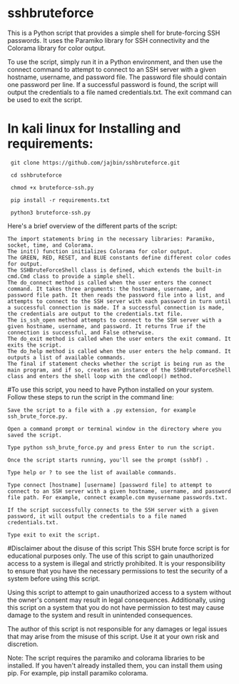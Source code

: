 # sshbruteforce
This is a Python script that provides a simple shell for brute-forcing SSH passwords. It uses the Paramiko library for SSH connectivity and the Colorama library for color output.

To use the script, simply run it in a Python environment, and then use the connect command to attempt to connect to an SSH server with a given hostname, username, and password file. The password file should contain one password per line. If a successful password is found, the script will output the credentials to a file named credentials.txt. The exit command can be used to exit the script.

# In kali linux for Installing and requirements:

     git clone https://github.com/jajbin/sshbruteforce.git 
     
     cd sshbruteforce
     
     chmod +x bruteforce-ssh.py
     
     pip install -r requirements.txt 
     
     python3 bruteforce-ssh.py

Here's a brief overview of the different parts of the script:

    The import statements bring in the necessary libraries: Paramiko, socket, time, and Colorama.
    The init() function initializes Colorama for color output.
    The GREEN, RED, RESET, and BLUE constants define different color codes for output.
    The SSHBruteForceShell class is defined, which extends the built-in cmd.Cmd class to provide a simple shell.
    The do_connect method is called when the user enters the connect command. It takes three arguments: the hostname, username, and password file path. It then reads the password file into a list, and attempts to connect to the SSH server with each password in turn until a successful connection is made. If a successful connection is made, the credentials are output to the credentials.txt file.
    The is_ssh_open method attempts to connect to the SSH server with a given hostname, username, and password. It returns True if the connection is successful, and False otherwise.
    The do_exit method is called when the user enters the exit command. It exits the script.
    The do_help method is called when the user enters the help command. It outputs a list of available commands.
    The final if statement checks whether the script is being run as the main program, and if so, creates an instance of the SSHBruteForceShell class and enters the shell loop with the cmdloop() method.

#To use this script, you need to have Python installed on your system. Follow these steps to run the script in the command line:

    Save the script to a file with a .py extension, for example ssh_brute_force.py.

    Open a command prompt or terminal window in the directory where you saved the script.

    Type python ssh_brute_force.py and press Enter to run the script.

    Once the script starts running, you'll see the prompt (sshbf) .

    Type help or ? to see the list of available commands.

    Type connect [hostname] [username] [password file] to attempt to connect to an SSH server with a given hostname, username, and password file path. For example, connect example.com myusername passwords.txt.

    If the script successfully connects to the SSH server with a given password, it will output the credentials to a file named credentials.txt.

    Type exit to exit the script.
    
 #Disclaimer about the disuse of this script
This SSH brute force script is for educational purposes only. The use of this script to gain unauthorized access to a system is illegal and strictly prohibited. It is your responsibility to ensure that you have the necessary permissions to test the security of a system before using this script.

Using this script to attempt to gain unauthorized access to a system without the owner's consent may result in legal consequences. Additionally, using this script on a system that you do not have permission to test may cause damage to the system and result in unintended consequences.

The author of this script is not responsible for any damages or legal issues that may arise from the misuse of this script. Use it at your own risk and discretion.

Note: The script requires the paramiko and colorama libraries to be installed. If you haven't already installed them, you can install them using pip. For example, pip install paramiko colorama.
